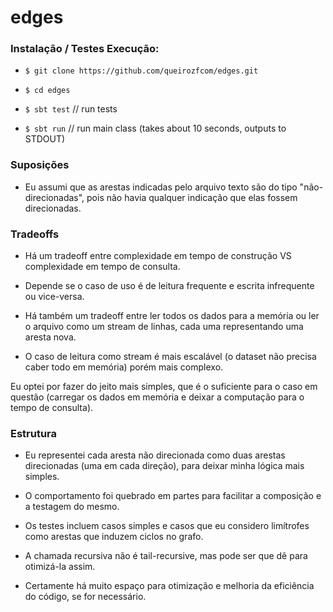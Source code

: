 edges
=====

### Instalação / Testes Execução:

- `$ git clone https://github.com/queirozfcom/edges.git`

- `$ cd edges`

- `$ sbt test` // run tests

- `$ sbt run`  // run main class (takes about 10 seconds, outputs to STDOUT)


### Suposições

- Eu assumi que as arestas indicadas pelo arquivo texto são do tipo "não-direcionadas", pois não havia qualquer indicação
que elas fossem direcionadas.

### Tradeoffs

- Há um tradeoff entre complexidade em tempo de construção VS complexidade em tempo de consulta.

 - Depende se o caso de uso é de leitura frequente e escrita infrequente ou vice-versa.

- Há também um tradeoff entre ler todos os dados para a memória ou ler o arquivo como um stream de linhas, cada
uma representando uma aresta nova.

 - O caso de leitura como stream é mais escalável (o dataset não precisa caber todo em memória) porém mais complexo.

Eu optei por fazer do jeito mais simples, que é o suficiente para o caso em questão (carregar os dados em memória e
deixar a computação para o tempo de consulta).

### Estrutura

- Eu representei cada aresta não direcionada como duas arestas direcionadas (uma em cada direção), para deixar minha
lógica mais simples.

- O comportamento foi quebrado em partes para facilitar a composição e a testagem do mesmo. 

- Os testes incluem casos simples e casos que eu considero limítrofes como arestas que induzem ciclos no grafo.

- A chamada recursiva não é tail-recursive, mas pode ser que dê para otimizá-la assim.

- Certamente há muito espaço para otimização e melhoria da eficiência do código, se for necessário.
